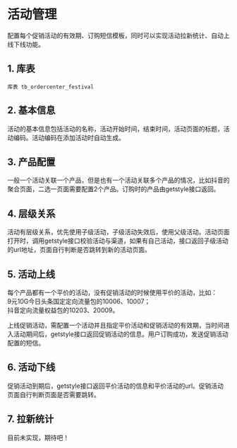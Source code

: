 # 活动管理
配置每个促销活动的有效期、订购短信模板，同时可以实现活动拉新统计、自动上线下线功能。

## 1. 库表  
```
库表 tb_ordercenter_festival
```

## 2. 基本信息
活动的基本信息包括活动的名称，活动开始时间，结束时间，活动页面的标题，活动编码。活动编码在添加活动时自动生成。

## 3. 产品配置
一般一个活动关联一个产品，但是也有一个活动关联多个产品的情况，比如抖音的聚合页面，二选一页面需要配置2个产品。订购时的产品由getstyle接口返回。

## 4. 层级关系
活动有层级关系，优先使用子级活动，子级活动失效后，使用父级活动。活动页面打开时，调用getstyle接口校验活动与渠道，如果有自己活动，接口返回子级活动的url地址，页面自行判断是否跳转到新的活动页面。

## 5. 活动上线
每个产品都有一个平价的活动，没有促销活动的时候使用平价的活动，比如：  
9元10G今日头条国定定向流量包的10006、10007；  
抖音定向流量权益包的10203、20009。  

上线促销活动，需配置一个活动并且指定平价活动和促销活动的有效期，当时间进入活动期间后，getstyle接口返回促销活动的信息。用户订购成功，发送促销活动配置的短信。

## 6. 活动下线
促销活动到期后，getstyle接口返回平价活动的信息和平价活动的url。促销活动页面自行判断页面是否需要跳转。


## 7. 拉新统计
目前未实现，期待吧！